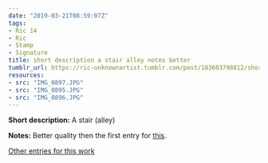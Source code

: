 ```yaml
---
date: "2019-03-21T08:59:07Z"
tags:
- Ric 14
- Ric
- Stamp
- Signature
title: short description a stair alley notes better
tumblr_url: https://ric-unknownartist.tumblr.com/post/183603798812/short-description-a-stair-alley-notes-better
resources:
- src: "IMG_0897.JPG"
- src: "IMG_0895.JPG"
- src: "IMG_0896.JPG"
---
```


**Short description:** A stair (alley)

**Notes:** Better quality then the first entry for [this](/tags/Ric-14).

[Other entries for this work](/tags/Ric-14)
